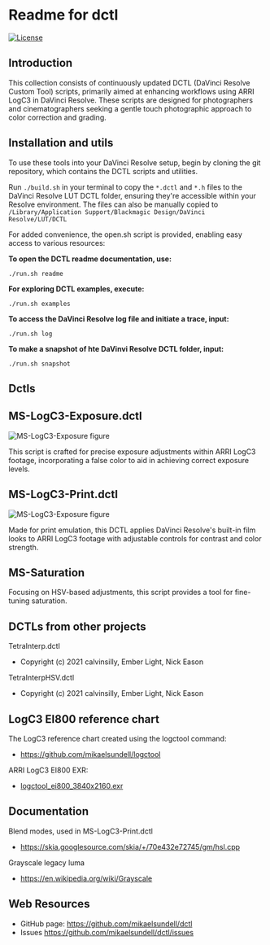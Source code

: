 Readme for dctl
====================

[![License](https://img.shields.io/badge/license-BSD%203--Clause-blue.svg?style=flat-square)](https://github.com/mikaelsundell/icloud-snapshot/blob/master/license.md)

  
Introduction
---------

This collection consists of continuously updated DCTL (DaVinci Resolve Custom Tool) scripts, primarily aimed at enhancing workflows using ARRI LogC3 in DaVinci Resolve. These scripts are  designed for photographers and cinematographers seeking a gentle touch photographic approach to color correction and grading.
  
Installation and utils
---------

To use these tools into your DaVinci Resolve setup, begin by cloning the git repository, which contains the DCTL scripts and utilities.

Run `./build.sh` in your terminal to copy the `*.dctl` and `*.h` files to the DaVinci Resolve LUT DCTL folder, ensuring they're accessible within your Resolve environment. The files can also be manually copied to `/Library/Application Support/Blackmagic Design/DaVinci Resolve/LUT/DCTL`

For added convenience, the open.sh script is provided, enabling easy access to various resources:

**To open the DCTL readme documentation, use:**

```shell
./run.sh readme
````

**For exploring DCTL examples, execute:**

```shell
./run.sh examples
````

**To access the DaVinci Resolve log file and initiate a trace, input:**

```shell
./run.sh log
````

**To make a snapshot of hte DaVinvi Resolve DCTL folder, input:**

```shell
./run.sh snapshot
````

Dctls
---------

## MS-LogC3-Exposure.dctl

![MS-LogC3-Exposure figure](resources/MS-LogC3-Exposure.png 'MS-LogC3-Exposure')

This script is crafted for precise exposure adjustments within ARRI LogC3 footage, incorporating a false color to aid in achieving correct exposure levels.

## MS-LogC3-Print.dctl

![MS-LogC3-Exposure figure](resources/MS-LogC3-Print.png 'MS-LogC3-Exposure')

Made for print emulation, this DCTL applies DaVinci Resolve's built-in film looks to ARRI LogC3 footage with adjustable controls for contrast and color strength.

## MS-Saturation

Focusing on HSV-based adjustments, this script provides a tool for fine-tuning saturation.

## DCTLs from other projects ##

TetraInterp.dctl
* Copyright (c) 2021 calvinsilly, Ember Light, Nick Eason

TetraInterpHSV.dctl
* Copyright (c) 2021 calvinsilly, Ember Light, Nick Eason

## LogC3 EI800 reference chart

The LogC3 reference chart created using the logctool command:

* https://github.com/mikaelsundell/logctool

ARRI LogC3 EI800 EXR:

* [logctool_ei800_3840x2160.exr](resources/logctool_ei800_3840x2160.exr)

Documentation
---------

Blend modes, used in MS-LogC3-Print.dctl
* https://skia.googlesource.com/skia/+/70e432e72745/gm/hsl.cpp

Grayscale legacy luma 
* https://en.wikipedia.org/wiki/Grayscale


 Web Resources
-------------

* GitHub page:        https://github.com/mikaelsundell/dctl
* Issues              https://github.com/mikaelsundell/dctl/issues
